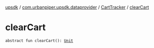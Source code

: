 [upsdk](../../index.md) / [com.urbanpiper.upsdk.dataprovider](../index.md) / [CartTracker](index.md) / [clearCart](./clear-cart.md)

# clearCart

`abstract fun clearCart(): `[`Unit`](https://kotlinlang.org/api/latest/jvm/stdlib/kotlin/-unit/index.html)